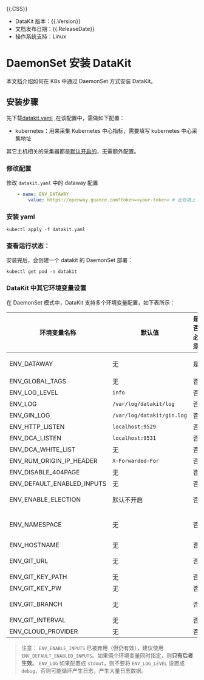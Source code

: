 {{.CSS}}

- DataKit 版本：{{.Version}}
- 文档发布日期：{{.ReleaseDate}}
- 操作系统支持：Linux

# DaemonSet 安装 DataKit 

本文档介绍如何在 K8s 中通过 DaemonSet 方式安装 DataKit。

## 安装步骤 

先下载[datakit.yaml](https://static.guance.com/datakit/datakit.yaml) ,在该配置中，需做如下配置：

- kubernetes：用来采集 Kubernetes 中心指标，需要填写 kubernetes 中心采集地址

其它主机相关的采集器都是[默认开启的](datakit-conf-how-to#764ffbc2)，无需额外配置。

### 修改配置

修改 `datakit.yaml` 中的 dataway 配置

```yaml
	- name: ENV_DATAWAY
		value: https://openway.guance.com?token=<your-token> # 此处填上 dataway 真实地址
```

### 安装 yaml

```shell
kubectl apply -f datakit.yaml
```

### 查看运行状态：

安装完后，会创建一个 datakit 的 DaemonSet 部署：

```shell
kubectl get pod -n datakit
```

### DataKit 中其它环境变量设置

在 DaemonSet 模式中，DataKit 支持多个环境变量配置，如下表所示：

| 环境变量名称               | 默认值                     | 是否必须 | 说明                                                                                                               |
| ---------                  | ---                        | ------   | ----                                                                                                               |
| ENV_DATAWAY                | 无                         | 是       | 可配置多个 dataway，以英文逗号分割，如 `https://openway.guance.com?token=xxx,https://openway.guance.com?token=yyy` |
| ENV_GLOBAL_TAGS            | 无                         | 否       | 全局 tag，多个 tag 之间以英文逗号分割，如 `tag1=val,tag2=val2`                                                     |
| ENV_LOG_LEVEL              | `info`                     | 否       | 可选值 `info/debug`                                                                                                |
| ENV_LOG                    | `/var/log/datakit/log`     | 否       | 如果改成 `stdout`，日志将不写文件，而是终端输出                                                                    |
| ENV_GIN_LOG                | `/var/log/datakit/gin.log` | 否       | 如果改成 `stdout`，日志将不写文件，而是终端输出                                                                    |
| ENV_HTTP_LISTEN            | `localhost:9529`           | 否       | 可修改改地址，使得外部可以调用 [DataKit 接口](apis)                                                                |
| ENV_DCA_LISTEN             | `localhost:9531`           | 否       | 可修改改地址，使得 [DCA](dca) 客户端能管理该 DataKit                                                               |
| ENV_DCA_WHITE_LIST         | 无                         | 否       | 配置 DCA 白名单，以英文逗号分隔                                                                                    |
| ENV_RUM_ORIGIN_IP_HEADER   | `X-Forwarded-For`          | 否       | RUM 专用                                                                                                           |
| ENV_DISABLE_404PAGE        | 无                         | 否       | 禁用 DataKit 404 页面（公网部署 DataKit RUM 时常用）                                                               |
| ENV_DEFAULT_ENABLED_INPUTS | 无                         | 否       | 默认开启[采集器列表](datakit-conf-how-to#764ffbc2)，以英文逗号分割，如 `cpu,mem,disk`。                                                            |
| ENV_ENABLE_ELECTION        | 默认不开启                 | 否       | 开启[选举](election)，默认不开启，如需开启，给该环境变量任意一个非空字符串值即可                                   |
| ENV_NAMESPACE              | 无                         | 否       | DataKit 所在的命名空间，默认为空表示不区分命名空间，接收任意非空字符串，如 `dk-namespace-example`。如果开启了选举，可以通过此环境变量指定工作空间。                  |
| ENV_HOSTNAME               | 无                         | 否       | 默认为本地主机名，可安装时指定，如， `dk-your-hostname`                                                            |
| ENV_GIT_URL                 | 无                         | 否       | 管理配置文件的远程 git repo 地址。（如 `http://username:password@github.com/username/repository.git`）  |
| ENV_GIT_KEY_PATH            | 无                         | 否       | 本地 PrivateKey 的全路径。（如 `/Users/username/.ssh/id_rsa`）                                        |
| ENV_GIT_KEY_PW              | 无                         | 否       | 本地 PrivateKey 的使用密码。（如 `passwd`）                                                           |
| ENV_GIT_BRANCH              | 无                         | 否       | 指定拉取的分支。<stong>为空则是默认</strong>，默认是远程指定的主分支，一般是 `master`。                      |
| ENV_GIT_INTERVAL            | 无                         | 否       | 定时拉取的间隔。（如 `1m`）                                                                           |
| ENV_CLOUD_PROVIDER          | 无                         | 否       | 支持安装阶段填写云厂商(`aliyun/aws/tencent/hwcloud/azure`)                                            |

> 注意：
>  `ENV_ENABLE_INPUTS` 已被弃用（但仍有效），建议使用 `ENV_DEFAULT_ENABLED_INPUTS`。如果俩个环境变量同时指定，则**只有后者生效**。
>  `ENV_LOG` 如果配置成 `stdout`，则不要将 `ENV_LOG_LEVEL` 设置成 `debug`，否则可能循环产生日志，产生大量日志数据。
